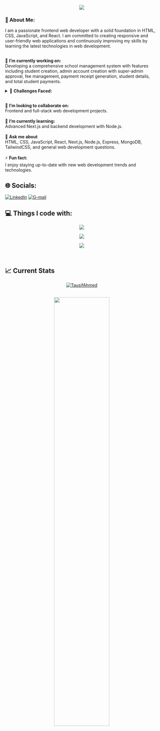 <!-- [![Typing SVG](https://readme-typing-svg.herokuapp.com?color=FF3670&size=35&center=true&vCenter=true&width=1000&lines=Welcome+to+my+GitHub+profile!;My+name+is+Tausif+Agnihotri;I'm+a+Freelancer+Software+Engineer)](https://git.io/typing-svg) -->


<p align="center">
  <a href="https://github.com/fairyland0926"><img src="https://readme-typing-svg.herokuapp.com/?lines=My%20Name%20is%20Tausif%20Ahmed;Frontend-Developer;Always%20learning%20new%20tech&font=Pacifico&center=true&width=650&height=120&color=58a6ff&vCenter=true&size=45%22"></a>
</p>
<h3>💫 About Me:</h3>
I am a passionate frontend web developer with a solid foundation in HTML, CSS, JavaScript, and React. I am committed to creating responsive and user-friendly web applications and continuously improving my skills by learning the latest technologies in web development.  <br>  <br>

🔭 **I’m currently working on:**  <br>
Developing a comprehensive school management system with features including student creation, admin account creation with super-admin approval, fee management, payment receipt generation, student details, and total student payments.
<br> <details>
<summary>👯 <b> Challenges Faced: </b> </summary>
<ul>
  <li>Managing due fees for each student.</li>
  <li>Performing CRUD operations.</li>
  <li>Implementing the MERN stack.</li>
  <li>Managing database with MongoDB and Mongoose.</li>
  <li>Creating custom authentication with bcrypt and JWT.</li>
  <li>Securing routes with auth middleware.</li>
  <li>Learning Next.js for server-side rendering and data fetching.</li>
  <li>Generating and implementing chart data using Shadcn and Rechart.js.</li>
</ul>
</details>

<br>👯 
**I’m looking to collaborate on:**  <br>
Frontend and full-stack web development projects.
<br><br>🌱 **I’m currently learning:**  <br>
Advanced Next.js and backend development with Node.js.<br><br>💬 **Ask me about**  <br>
HTML, CSS, JavaScript, React, Next.js, Node.js, Express, MongoDB, TailwindCSS, and general web development questions.<br><br>⚡ **Fun fact:**  <br>
I enjoy staying up-to-date with new web development trends and technologies.



## 🌐 Socials:
[![LinkedIn](https://img.shields.io/badge/LinkedIn-%230077B5.svg?logo=linkedin&logoColor=white)](https://www.linkedin.com/in/tausif-web/) [![G-mail](https://img.shields.io/badge/Gmail-494949?style=flat&logo=Gmail)](mailto:tausif.ritu1@gmail.com) 

## 💻 Things I code with:
<p align="center">
  <a href="https://skillicons.dev">
    <img src="https://skillicons.dev/icons?i=html,css,javascript,tailwindcss,bootstrap,react,nextjs" />
  </a>
</p>
<p align="center">
  <a href="https://skillicons.dev">
    <img src="https://skillicons.dev/icons?i=ts,nodejs,express,mongodb" />
  </a>
</p>
<p align="center">
  <a href="https://skillicons.dev">
    <img src="https://skillicons.dev/icons?i=vite,git,github,vscode,postman,vercel,figma" />
  </a>
</p>

<br/>



## :chart_with_upwards_trend: Current Stats

<div align="center">
   <a href="#">
    <img src="https://komarev.com/ghpvc/?username=AR-Tausif&style=flat-square" alt="TausifAhmed" />
   </a>
</div>
<br />
<p align="center">
  <img width="60%" src="https://github-readme-streak-stats.herokuapp.com?user=AR-Tausif&theme=aura&fire=EB5454)](https://git.io/streak-stats" />
</p>
